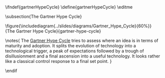 \ifndef{gartnerHypeCycle}
\define{gartnerHypeCycle}
\editme

\subsection{The Gartner Hype Cycle}

\figure{\includediagram{../slides/diagrams/Gartner_Hype_Cycle}{60%}}{The Gartner Hype Cycle}{gartner-hype-cycle}

\notes{
The [Gartner Hype Cycle](https://en.wikipedia.org/wiki/Hype_cycle) tries to assess where an idea is in terms of maturity and adoption. It splits the evolution of technology into a technological trigger, a peak of expectations followed by a trough of disillusionment and a final ascension into a useful technology. It looks rather like a classical control response to a final set point.
}

\endif
